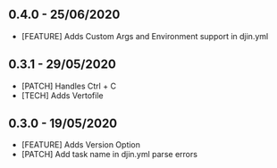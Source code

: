 ## 0.4.0 - 25/06/2020
 * [FEATURE] Adds Custom Args and Environment support in djin.yml

## 0.3.1 - 29/05/2020
 * [PATCH] Handles Ctrl + C
 * [TECH] Adds Vertofile

## 0.3.0 - 19/05/2020
 * [FEATURE] Adds Version Option
 * [PATCH] Add task name in djin.yml parse errors

